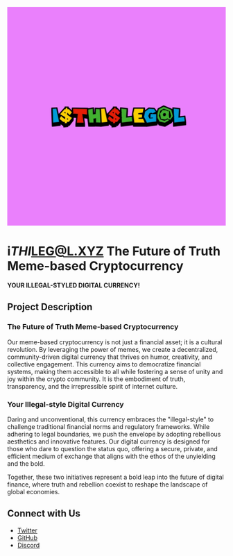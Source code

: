 ![i$THI$LEG@L](img/i$thi$leg@l.jpg)

# i$THI$LEG@L.XYZ The Future of Truth Meme-based Cryptocurrency

**YOUR ILLEGAL-STYLED DIGITAL CURRENCY!**

## Project Description

### The Future of Truth Meme-based Cryptocurrency
Our meme-based cryptocurrency is not just a financial asset; it is a cultural revolution. By leveraging the power of memes, we create a decentralized, community-driven digital currency that thrives on humor, creativity, and collective engagement. This currency aims to democratize financial systems, making them accessible to all while fostering a sense of unity and joy within the crypto community. It is the embodiment of truth, transparency, and the irrepressible spirit of internet culture.

### Your Illegal-style Digital Currency
Daring and unconventional, this currency embraces the "illegal-style" to challenge traditional financial norms and regulatory frameworks. While adhering to legal boundaries, we push the envelope by adopting rebellious aesthetics and innovative features. Our digital currency is designed for those who dare to question the status quo, offering a secure, private, and efficient medium of exchange that aligns with the ethos of the unyielding and the bold.

Together, these two initiatives represent a bold leap into the future of digital finance, where truth and rebellion coexist to reshape the landscape of global economies.

## Connect with Us
- [Twitter](https://x.com/isthislegalxyz)
- [GitHub](https://github.com/m3m3s4zero4)
- [Discord](https://discord.com/invite/gJMQr9jC)




















